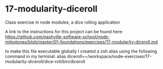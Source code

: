 # 17-modularity-diceroll
Class exercise in node modules, a dice rolling application

A link to the instructions for this project can be found here:
https://github.com/nashville-software-school/node-milestones/blob/master/01-foundations/exercises/17-modularity-diceroll.md

to make this file executable globally I created a zsh alias using the following command in my terminal:
alias diceroll=~/workspace/node-exercises/17-modularity-diceroll/dice-roll/bin/diceroll
